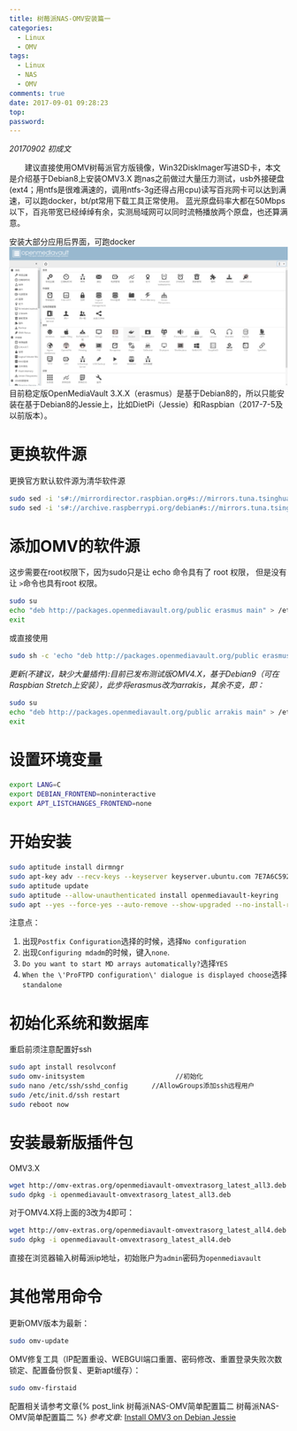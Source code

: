 ```yaml
---
title: 树莓派NAS-OMV安装篇一
categories:
  - Linux
  - OMV
tags:
  - Linux
  - NAS
  - OMV
comments: true
date: 2017-09-01 09:28:23
top:
password:
---
```

*20170902 初成文*

&emsp;&emsp;建议直接使用OMV树莓派官方版镜像，Win32DiskImager写进SD卡，本文是介绍基于Debian8上安装OMV3.X
跑nas之前做过大量压力测试，usb外接硬盘(ext4；用ntfs是很难满速的，调用ntfs-3g还得占用cpu)读写百兆网卡可以达到满速，可以跑docker，bt/pt常用下载工具正常使用。
蓝光原盘码率大都在50Mbps以下，百兆带宽已经绰绰有余，实测局域网可以同时流畅播放两个原盘，也还算满意。

<!-- more -->

安装大部分应用后界面，可跑docker
![](/images/omv-services.png)
目前稳定版OpenMediaVault 3.X.X（erasmus）是基于Debian8的，所以只能安装在基于Debian8的Jessie上，比如DietPi（Jessie）和Raspbian（2017-7-5及以前版本）。

# 更换软件源
更换官方默认软件源为清华软件源
```bash
sudo sed -i 's#://mirrordirector.raspbian.org#s://mirrors.tuna.tsinghua.edu.cn/raspbian#g' /etc/apt/sources.list 
sudo sed -i 's#://archive.raspberrypi.org/debian#s://mirrors.tuna.tsinghua.edu.cn/raspberrypi#g' /etc/apt/sources.list.d/raspi.list
```

# 添加OMV的软件源
这步需要在root权限下，因为sudo只是让 echo 命令具有了 root 权限，
但是没有让 `>`命令也具有root 权限。

```bash
sudo su
echo "deb http://packages.openmediavault.org/public erasmus main" > /etc/apt/sources.list.d/openmediavault.list
exit
```
或直接使用
```bash
sudo sh -c 'echo "deb http://packages.openmediavault.org/public erasmus main" > /etc/apt/sources.list.d/openmediavault.list' 
```

*更新(不建议，缺少大量插件):目前已发布测试版OMV4.X，基于Debian9（可在Raspbian Stretch上安装），此步将erasmus改为arrakis，其余不变，即：*

```bash
sudo su
echo "deb http://packages.openmediavault.org/public arrakis main" > /etc/apt/sources.list.d/openmediavault.list
exit
```

# 设置环境变量

```bash
export LANG=C
export DEBIAN_FRONTEND=noninteractive
export APT_LISTCHANGES_FRONTEND=none
```

# 开始安装

```bash
sudo aptitude install dirmngr
sudo apt-key adv --recv-keys --keyserver keyserver.ubuntu.com 7E7A6C592EF35D13 24863F0C716B980B
sudo aptitude update
sudo aptitude --allow-unauthenticated install openmediavault-keyring
sudo apt --yes --force-yes --auto-remove --show-upgraded --no-install-recommends --option Dpkg::Options::="--force-confdef" --option DPkg::Options::="--force-confold" install postfix openmediavault
```

注意点：
1. 出现`Postfix Configuration`选择的时候，选择`No configuration`
1. 出现`Configuring mdadm`的时候，键入`none`.
1. `Do you want to start MD arrays automatically?`选择`YES`
1. `When the \'ProFTPD configuration\' dialogue is displayed choose`选择`standalone`

# 初始化系统和数据库
重启前须注意配置好ssh

```bash
sudo apt install resolvconf
sudo omv-initsystem                       //初始化
sudo nano /etc/ssh/sshd_config      //AllowGroups添加ssh远程用户
sudo /etc/init.d/ssh restart
sudo reboot now
```

# 安装最新版插件包

OMV3.X

```bash
wget http://omv-extras.org/openmediavault-omvextrasorg_latest_all3.deb
sudo dpkg -i openmediavault-omvextrasorg_latest_all3.deb
```

对于OMV4.X将上面的3改为4即可：

```bash
wget http://omv-extras.org/openmediavault-omvextrasorg_latest_all4.deb
sudo dpkg -i openmediavault-omvextrasorg_latest_all4.deb
```

直接在浏览器输入树莓派ip地址，初始账户为`admin`密码为`openmediavault`

# 其他常用命令

更新OMV版本为最新：

```bash
sudo omv-update
```

OMV修复工具（IP配置重设、WEBGUI端口重置、密码修改、重置登录失败次数锁定、配置备份恢复、更新apt缓存）：

```bash
sudo omv-firstaid
```
配置相关请参考文章{% post_link 树莓派NAS-OMV简单配置篇二 树莓派NAS-OMV简单配置篇二 %}
*参考文章:*
[Install OMV3 on Debian Jessie](https://forum.openmediavault.org/index.php/Thread/16833-Install-OMV3-on-Debian-Jessie/?s=5d528a8d0ab3277733ff71c3bd0eeedcdb5ae389)
